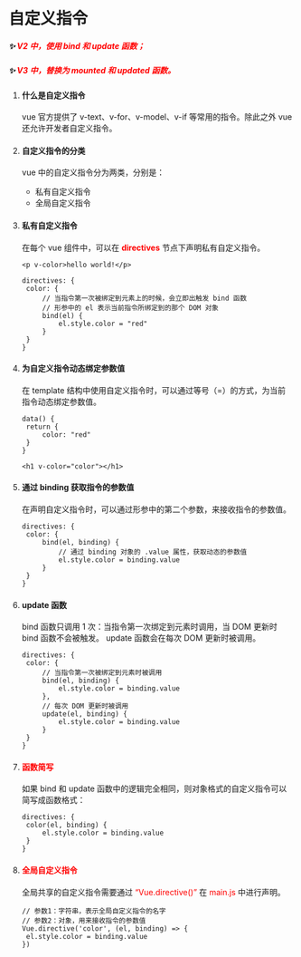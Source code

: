 # 自定义指令

##### ✨ <font color="red">V2 中，使用 bind 和 update 函数；</font>

##### ✨ <font color="red">V3 中，替换为 *mounted* 和 *updated* 函数。</font>

1. #### **什么是自定义指令**

   vue 官方提供了 v-text、v-for、v-model、v-if 等常用的指令。除此之外 vue 还允许开发者自定义指令。

2. #### **自定义指令的分类**

   vue 中的自定义指令分为两类，分别是：

   - 私有自定义指令
   - 全局自定义指令

3. #### **私有自定义指令**

   在每个 vue 组件中，可以在 <font color="red">**directives**</font> 节点下声明私有自定义指令。

   ```vue
   <p v-color>hello world!</p>
   
   directives: {
   	color: {
   		// 当指令第一次被绑定到元素上的时候，会立即出触发 bind 函数
   		// 形参中的 el 表示当前指令所绑定到的那个 DOM 对象
   		bind(el) {
   			el.style.color = "red"
   		}
   	}
   }
   ```

   

4. #### 为自定义指令动态绑定参数值

   在 template 结构中使用自定义指令时，可以通过等号（=）的方式，为当前指令动态绑定参数值。

   ```vue
   data() {
   	return {
   		color: "red"
   	}
   }
   
   <h1 v-color="color"></h1>
   ```

   

5. #### **通过** **binding** **获取指令的参数值**

   在声明自定义指令时，可以通过形参中的第二个参数，来接收指令的参数值。

   ```vue
   directives: {
   	color: {
   		bind(el, binding) {
   			// 通过 binding 对象的 .value 属性，获取动态的参数值
   			el.style.color = binding.value
   		}
   	}
   }
   ```

   

6. ####  **update 函数**

   bind 函数只调用 1 次：当指令第一次绑定到元素时调用，当 DOM 更新时 bind 函数不会被触发。 update 函数会在每次 DOM 更新时被调用。

   ```vue
   directives: {
   	color: {
   		// 当指令第一次被绑定到元素时被调用
   		bind(el, binding) {
   			el.style.color = binding.value
   		},
   		// 每次 DOM 更新时被调用
   		update(el, binding) {
   			el.style.color = binding.value
   		}
   	}
   }
   ```

   

7. #### <font color="red">**函数简写**</font>

   如果 bind 和 update 函数中的逻辑完全相同，则对象格式的自定义指令可以简写成函数格式：

   ```vue
   directives: {
   	color(el, binding) {
   		el.style.color = binding.value
   	}
   }
   ```

   

8. #### <font color="red">**全局自定义指令**</font>

   全局共享的自定义指令需要通过 <font color="red">“Vue.directive()”</font> 在 <font color="red">main.js</font> 中进行声明。

   ```vue
   // 参数1：字符串，表示全局自定义指令的名字
   // 参数2：对象，用来接收指令的参数值
   Vue.directive('color', (el, binding) => {
   	el.style.color = binding.value
   })
   ```

   

